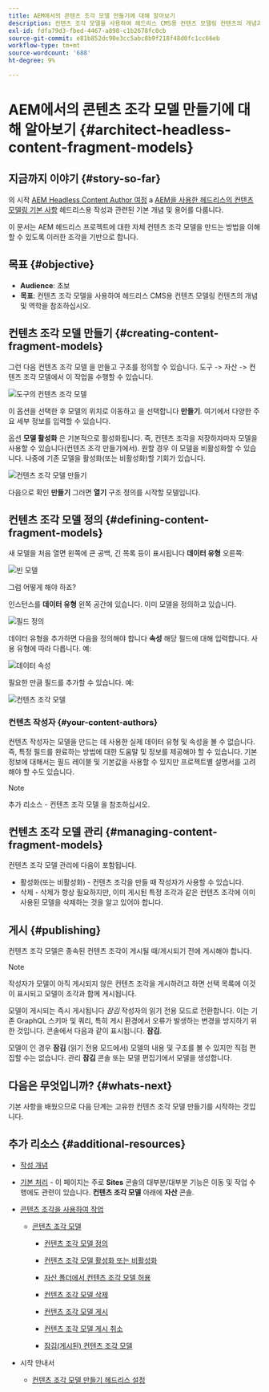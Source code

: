 ```yaml
---
title: AEM에서의 콘텐츠 조각 모델 만들기에 대해 알아보기
description: 컨텐츠 조각 모델을 사용하여 헤드리스 CMS용 컨텐츠 모델링 컨텐츠의 개념과 역학에 대해 알아봅니다.
exl-id: fdfa79d3-fbed-4467-a898-c1b2678fc0cb
source-git-commit: e81b852dc90e3cc5abc8b9f218f48d0fc1cc66eb
workflow-type: tm+mt
source-wordcount: '688'
ht-degree: 9%

---
```


# AEM에서의 콘텐츠 조각 모델 만들기에 대해 알아보기 {#architect-headless-content-fragment-models}

## 지금까지 이야기 {#story-so-far}

의 시작 [AEM Headless Content Author 여정](overview.md) a [AEM을 사용한 헤드리스의 컨텐츠 모델링 기본 사항](basics.md) 헤드리스용 작성과 관련된 기본 개념 및 용어를 다룹니다.

이 문서는 AEM 헤드리스 프로젝트에 대한 자체 컨텐츠 조각 모델을 만드는 방법을 이해할 수 있도록 이러한 조각을 기반으로 합니다.

## 목표 {#objective}

* **Audience**: 초보
* **목표**: 컨텐츠 조각 모델을 사용하여 헤드리스 CMS용 컨텐츠 모델링 컨텐츠의 개념 및 역학을 참조하십시오.

<!-- which persona does this? -->
<!-- and who allows the configuration on the folders? -->

<!--
## Enabling Content Fragment Models {#enabling-content-fragment-models}

At the very start you need to enable Content Fragment Models for your site, this is done in the Configuration Browser; under Tools -> General -> Configuration Browser. You can either select to configure the global entry, or create a new configuration. For example:

![Define configuration](/help/assets/content-fragments/assets/cfm-conf-01.png)

>[!NOTE]
>
>See Additional Resources - Content Fragments in the Configuration Browser
-->

## 컨텐츠 조각 모델 만들기 {#creating-content-fragment-models}

그런 다음 컨텐츠 조각 모델 을 만들고 구조를 정의할 수 있습니다. 도구 -> 자산 -> 컨텐츠 조각 모델에서 이 작업을 수행할 수 있습니다.

![도구의 컨텐츠 조각 모델](assets/cfm-tools.png)

이 옵션을 선택한 후 모델의 위치로 이동하고 을 선택합니다 **만들기**. 여기에서 다양한 주요 세부 정보를 입력할 수 있습니다.

옵션 **모델 활성화** 은 기본적으로 활성화됩니다. 즉, 컨텐츠 조각을 저장하자마자 모델을 사용할 수 있습니다(컨텐츠 조각 만들기에서). 원할 경우 이 모델을 비활성화할 수 있습니다. 나중에 기존 모델을 활성화(또는 비활성화)할 기회가 있습니다.

![컨텐츠 조각 모델 만들기](/help/assets/content-fragments/assets/cfm-models-02.png)

다음으로 확인 **만들기** 그러면 **열기** 구조 정의를 시작할 모델입니다.

## 컨텐츠 조각 모델 정의 {#defining-content-fragment-models}

새 모델을 처음 열면 왼쪽에 큰 공백, 긴 목록 등이 표시됩니다 **데이터 유형** 오른쪽:

![빈 모델](/help/assets/content-fragments/assets/cfm-models-03.png)

그럼 어떻게 해야 하죠?

인스턴스를 **데이터 유형** 왼쪽 공간에 있습니다. 이미 모델을 정의하고 있습니다.

![필드 정의](/help/assets/content-fragments/assets/cfm-models-04.png)

데이터 유형을 추가하면 다음을 정의해야 합니다 **속성** 해당 필드에 대해 입력합니다. 사용 유형에 따라 다릅니다. 예:

![데이터 속성](/help/assets/content-fragments/assets/cfm-models-05.png)

필요한 만큼 필드를 추가할 수 있습니다. 예:

![컨텐츠 조각 모델](/help/assets/content-fragments/assets/cfm-models-07.png)

### 컨텐츠 작성자 {#your-content-authors}

컨텐츠 작성자는 모델을 만드는 데 사용한 실제 데이터 유형 및 속성을 볼 수 없습니다. 즉, 특정 필드를 완료하는 방법에 대한 도움말 및 정보를 제공해야 할 수 있습니다. 기본 정보에 대해서는 필드 레이블 및 기본값을 사용할 수 있지만 프로젝트별 설명서를 고려해야 할 수도 있습니다.

>[!NOTE]
>
>추가 리소스 - 컨텐츠 조각 모델 을 참조하십시오.

## 컨텐츠 조각 모델 관리 {#managing-content-fragment-models}

<!-- needs more details -->

컨텐츠 조각 모델 관리에 다음이 포함됩니다.

* 활성화(또는 비활성화) - 컨텐츠 조각을 만들 때 작성자가 사용할 수 있습니다.
* 삭제 - 삭제가 항상 필요하지만, 이미 게시된 특정 조각과 같은 컨텐츠 조각에 이미 사용된 모델을 삭제하는 것을 알고 있어야 합니다.

## 게시 {#publishing}

<!-- needs more details -->

컨텐츠 조각 모델은 종속된 컨텐츠 조각이 게시될 때/게시되기 전에 게시해야 합니다.

>[!NOTE]
>
>작성자가 모델이 아직 게시되지 않은 컨텐츠 조각을 게시하려고 하면 선택 목록에 이것이 표시되고 모델이 조각과 함께 게시됩니다.

모델이 게시되는 즉시 게시됩니다 *잠김* 작성자의 읽기 전용 모드로 전환합니다. 이는 기존 GraphQL 스키마 및 쿼리, 특히 게시 환경에서 오류가 발생하는 변경을 방지하기 위한 것입니다. 콘솔에서 다음과 같이 표시됩니다. **잠김**.

모델이 인 경우 **잠김** (읽기 전용 모드에서) 모델의 내용 및 구조를 볼 수 있지만 직접 편집할 수는 없습니다. 관리 **잠김** 콘솔 또는 모델 편집기에서 모델을 생성합니다.

## 다음은 무엇입니까? {#whats-next}

기본 사항을 배웠으므로 다음 단계는 고유한 컨텐츠 조각 모델 만들기를 시작하는 것입니다.

## 추가 리소스 {#additional-resources}

* [작성 개념](/help/sites-cloud/authoring/getting-started/concepts.md)

* [기본 처리](/help/sites-cloud/authoring/getting-started/basic-handling.md) - 이 페이지는 주로 **Sites** 콘솔의 대부분/대부분 기능은 이동 및 작업 수행에도 관련이 있습니다. **컨텐츠 조각 모델** 아래에 **자산** 콘솔.

* [콘텐츠 조각을 사용하여 작업](/help/assets/content-fragments/content-fragments.md)

   * [콘텐츠 조각 모델](/help/assets/content-fragments/content-fragments-models.md)

      * [컨텐츠 조각 모델 정의](/help/assets/content-fragments/content-fragments-models.md#defining-your-content-fragment-model)

      * [컨텐츠 조각 모델 활성화 또는 비활성화](/help/assets/content-fragments/content-fragments-models.md#enabling-disabling-a-content-fragment-model)

      * [자산 폴더에서 컨텐츠 조각 모델 허용](/help/assets/content-fragments/content-fragments-models.md#allowing-content-fragment-models-assets-folder)

      * [컨텐츠 조각 모델 삭제](/help/assets/content-fragments/content-fragments-models.md#deleting-a-content-fragment-model)

      * [컨텐츠 조각 모델 게시](/help/assets/content-fragments/content-fragments-models.md#publishing-a-content-fragment-model)

      * [컨텐츠 조각 모델 게시 취소](/help/assets/content-fragments/content-fragments-models.md#unpublishing-a-content-fragment-model)

      * [잠김(게시된) 컨텐츠 조각 모델](/help/assets/content-fragments/content-fragments-models.md#locked-published-content-fragment-models)

* 시작 안내서

   * [컨텐츠 조각 모델 만들기 헤드리스 설정](/help/headless/setup/create-content-model.md)

